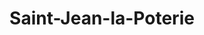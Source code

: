 ---
title: Saint-Jean-la-Poterie
url: /saint-jean-la-poterie/
latitude: 47.636
longitude: -2.126
---
